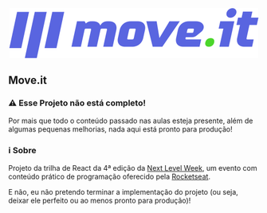 <div style="text-align:center">
  <img src="public/logo-full.svg" alt="Move.it" height="100">
</div>

## Move.it

### ⚠️ Esse Projeto não está completo!
Por mais que todo o conteúdo passado nas aulas esteja presente, além de algumas pequenas melhorias, nada aqui está pronto para produção!

### ℹ️ Sobre
Projeto da trilha de React da 4ª edição da [Next Level Week](https://nextlevelweek.com), um evento com conteúdo prático de programação oferecido pela [Rocketseat](https://rocketseat.com.br).

E não, eu não pretendo terminar a implementação do projeto (ou seja, deixar ele perfeito ou ao menos pronto para produção)!
